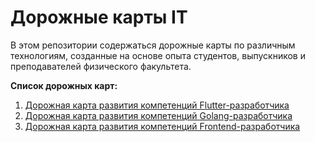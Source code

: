 # Дорожные карты IT

В этом репозитории содержаться дорожные карты по различным технологиям, созданные на основе опыта студентов, выпускников и преподавателей физического факультета.

**Список дорожных карт:**

1. [Дорожная карта развития компетенций Flutter-разработчика](https://github.com/physcodestyle/roadmap/tree/flutter)
1. [Дорожная карта развития компетенций Golang-разработчика](https://github.com/physcodestyle/roadmap/tree/go)
1. [Дорожная карта развития компетенций Frontend-разработчика](https://github.com/physcodestyle/roadmap/tree/web-frontend)
